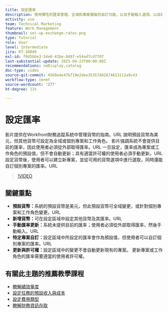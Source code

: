 ```yaml
---
title: 設定匯率
description: 使用彈性的匯率管理、全域和專案層級的自訂功能，以及手動輸入選項，以自訂貨幣設定，進而進行精確的財務追蹤。
activity: use
team: Technical Marketing
feature: Work Management
thumbnail: set-up-exchange-rates.png
type: Tutorial
role: User
level: Intermediate
jira: KT-10049
exl-id: f0d5bbe3-54e6-41be-8497-e54ad7cd7707
last-substantial-update: 2025-04-23T00:00:00Z
recommendations: noDisplay,catalog
doc-type: video
source-git-commit: 4568e4e47b719e2dee35357d42674613112a9c43
workflow-type: tm+mt
source-wordcount: '277'
ht-degree: 11%

---
```


# 設定匯率

影片提供在Workfront財務追蹤系統中管理貨幣的指南。&#x200B;URL 說明預設貨幣為美元，但其他貨幣可設定為全域或個別專案和工作角色。
影片強調系統不會提供目前的匯率，因此使用者必須從外部取得匯率。&#x200B;URL 一旦設定，匯率成為專案或工作角色的預設值，但不會自動更新；具有適當許可權的使用者必須手動更新。&#x200B;URL 設定貨幣後，使用者可以建立新專案，並從可用的貨幣選項中進行選取，同時還能自訂個別專案的匯率。&#x200B;URL

>[!VIDEO](https://video.tv.adobe.com/v/3457693/?quality=12&learn=on&enablevpops)

## 關鍵重點

* **預設貨幣：**&#x200B;系統的預設貨幣是美元，但此預設貨幣可全域變更，或針對個別專案和工作角色變更。&#x200B;URL
* **新增貨幣：**&#x200B;可在設定區域中設定其他貨幣及其匯率。&#x200B;URL
* **手動匯率更新：**&#x200B;系統未提供目前的匯率；使用者必須從外部取得匯率，然後手動輸入。&#x200B;URL
* **特定專案自訂：**&#x200B;設定區域中所設定的匯率會作為預設值，但使用者可以自訂個別專案的匯率。&#x200B;URL
* **更新與許可權：**&#x200B;設定區域中的變更不會自動更新現有的專案。 更新專案或工作角色的匯率需要適當的使用者許可權。

## 有關此主題的推薦教學課程

* [瞭解績效量度](/help/manage-work/project-finances/understand-performance-metrics.md)
* [設定任務的預設收入與成本](/help/manage-work/project-finances/set-up-task-revenue-and-cost-defaults.md)
* [設定費用類型](/help/manage-work/project-finances/set-up-expense-types.md)
* [瞭解財務資訊存取](/help/manage-work/project-finances/understand-financial-access.md)
